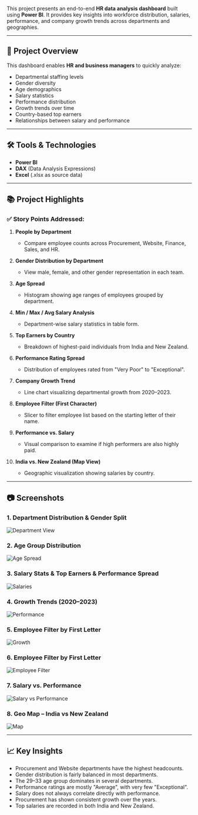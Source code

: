 This project presents an end-to-end **HR data analysis dashboard** built using **Power BI**. It provides key insights into workforce distribution, salaries, performance, and company growth trends across departments and geographies.

---

## 📁 Project Overview

This dashboard enables **HR and business managers** to quickly analyze:
- Departmental staffing levels
- Gender diversity
- Age demographics
- Salary statistics
- Performance distribution
- Growth trends over time
- Country-based top earners
- Relationships between salary and performance

---

## 🛠️ Tools & Technologies

- **Power BI**
- **DAX** (Data Analysis Expressions)
- **Excel** (.xlsx as source data)

---

## 📚 Project Highlights

### ✅ Story Points Addressed:

1. **People by Department**  
   - Compare employee counts across Procurement, Website, Finance, Sales, and HR.

2. **Gender Distribution by Department**  
   - View male, female, and other gender representation in each team.

3. **Age Spread**  
   - Histogram showing age ranges of employees grouped by department.

4. **Min / Max / Avg Salary Analysis**  
   - Department-wise salary statistics in table form.

5. **Top Earners by Country**  
   - Breakdown of highest-paid individuals from India and New Zealand.

6. **Performance Rating Spread**  
   - Distribution of employees rated from "Very Poor" to "Exceptional".

7. **Company Growth Trend**  
   - Line chart visualizing departmental growth from 2020–2023.

8. **Employee Filter (First Character)**  
   - Slicer to filter employee list based on the starting letter of their name.

9. **Performance vs. Salary**  
   - Visual comparison to examine if high performers are also highly paid.

10. **India vs. New Zealand (Map View)**  
    - Geographic visualization showing salaries by country.

---

## 📷 Screenshots

### 1. Department Distribution & Gender Split
![Department View](img%201.png)

### 2. Age Group Distribution
![Age Spread](img%202.png)

### 3. Salary Stats & Top Earners & Performance Spread
![Salaries](img%203.png)

### 4. Growth Trends (2020–2023)
![Performance](img%204.png)

### 5. Employee Filter by First Letter
![Growth](img%205.png)

### 6. Employee Filter by First Letter
![Employee Filter](img%206.png)

### 7. Salary vs. Performance
![Salary vs Performance](img%207.png)

### 8. Geo Map – India vs New Zealand
![Map](img%208.png)

---

## 📈 Key Insights

- Procurement and Website departments have the highest headcounts.
- Gender distribution is fairly balanced in most departments.
- The 29–33 age group dominates in several departments.
- Performance ratings are mostly "Average", with very few "Exceptional".
- Salary does not always correlate directly with performance.
- Procurement has shown consistent growth over the years.
- Top salaries are recorded in both India and New Zealand.

